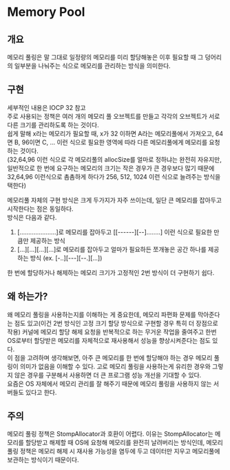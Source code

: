 # Memory Pool
## 개요
메모리 풀링은 말 그대로 일정량의 메모리를 미리 할당해놓은 이후 필요할 때 그 덩어리의 일부분을 나눠주는 식으로 메모리를 관리하는 방식을 의미한다.  

## 구현
세부적인 내용은 IOCP 32 참고  
주로 사용되는 정책은 여러 개의 메모리 풀 오브젝트를 만들고 각각의 오브젝트가 서로 다른 크기를 관리하도록 하는 것이다.  
쉽게 말해 x라는 메모리가 필요할 때, x가 32 이하면 A라는 메모리풀에서 가져오고, 64면 B, 96이면 C, ... 이런 식으로 필요한 영역에 따라 다른 메모리풀에게 메모리를 요청하는 것이다.  
(32,64,96 이런 식으로 각 메모리풀의 allocSize를 얼마로 정하냐는 완전히 자유지만, 일반적으로 한 번에 요구하는 메모리의 크기는 작은 경우가 큰 경우보다 많기 때문에 32,64,96 이런식으로 촘촘하게 하다가 256, 512, 1024 이런 식으로 늘려주는 방식을 택한다)  

메모리풀 자체의 구현 방식은 크게 두가지가 자주 쓰이는데, 일단 큰 메모리를 잡아두고 시작한다는 점은 동일하다.  
방식은 다음과 같다.  
1) [.....................]로 메모리를 잡아두고 [[------][--]........] 이런 식으로 필요한 만큼만 제공하는 방식
2) [...][...][...][...]로 메모리를 잡아두고 얼마가 필요하든 쪼개놓은 공간 하나를 제공하는 방식 (ex. [-..][---][--.][...])

한 번에 할당하거나 해제하는 메모리 크기가 고정적인 2번 방식이 더 구현하기 쉽다.  

## 왜 하는가?
왜 메모리 풀링을 사용하는지를 이해하는 게 중요한데, 메모리 파편화 문제를 막아준다는 점도 있고(이건 2번 방식인 고정 크기 할당 방식으로 구현할 경우 특히 더 장점으로 작용) 커널에 메모리 할당 해제 요청을 반복적으로 하는 무거운 작업을 줄여주고 한번 OS로부터 할당받은 메모리를 자체적으로 재사용해서 성능을 향상시켜준다는 점도 있다.  
이 점을 고려하며 생각해보면, 아주 큰 메모리를 한 번에 할당해야 하는 경우 메모리 풀링이 의미가 없음을 이해할 수 있다. 고로 메모리 풀링을 사용하는게 유리한 경우와 그렇지 않은 경우를 구분해서 사용하면 더 큰 프로그램 성능 개선을 기대할 수 있다.  
요즘은 OS 자체에서 메모리 관리를 잘 해주기 때문에 메모리 풀링을 사용하지 않는 서버들도 있다고 한다.

## 주의
메모리 풀링 정책은 StompAllocator과 호환이 어렵다. 이유는 StompAllocator는 메모리를 할당받고 해제할 때 OS에 요청해 메모리를 완전히 날려버리는 방식인데, 메모리 풀링 정책은 메모리 해제 시 재사용 가능성을 염두에 두고 데이터만 지우고 메모리풀에 보관하는 방식이기 때문이다.  
